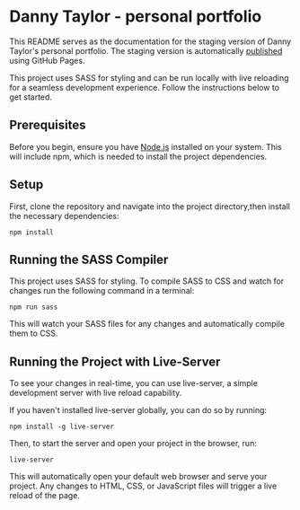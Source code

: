 # Danny Taylor - personal portfolio

This README serves as the documentation for the staging version of Danny Taylor's personal portfolio. The staging version is automatically [published](www.staging.dannytaylor.io) using GitHub Pages.

This project uses SASS for styling and can be run locally with live reloading for a seamless development experience. Follow the instructions below to get started.

## Prerequisites

Before you begin, ensure you have [Node.js](https://nodejs.org/) installed on your system. This will include npm, which is needed to install the project dependencies.

## Setup

First, clone the repository and navigate into the project directory,then install the necessary dependencies:

`npm install`

## Running the SASS Compiler

This project uses SASS for styling. To compile SASS to CSS and watch for changes run the following command in a terminal:

`npm run sass`

This will watch your SASS files for any changes and automatically compile them to CSS.

## Running the Project with Live-Server

To see your changes in real-time, you can use live-server, a simple development server with live reload capability.

If you haven't installed live-server globally, you can do so by running:

`npm install -g live-server`

Then, to start the server and open your project in the browser, run:

`live-server`

This will automatically open your default web browser and serve your project. Any changes to HTML, CSS, or JavaScript files will trigger a live reload of the page.